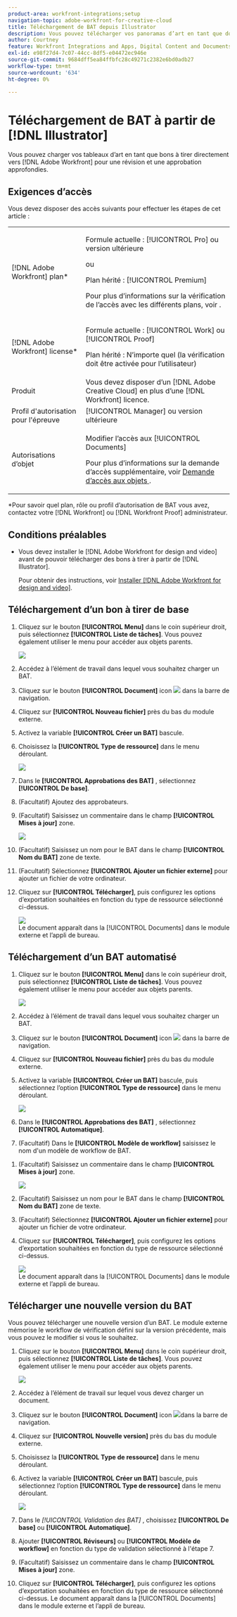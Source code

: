 ```yaml
---
product-area: workfront-integrations;setup
navigation-topic: adobe-workfront-for-creative-cloud
title: Téléchargement de BAT depuis Illustrator
description: Vous pouvez télécharger vos panoramas d’art en tant que documents pour un examen et une approbation rapides ou simplement les stocker dans Adobe Workfront.
author: Courtney
feature: Workfront Integrations and Apps, Digital Content and Documents
exl-id: e98f27d4-7c07-44cc-8df5-e04472ec946e
source-git-commit: 9684dff5ea84ffbfc28c49271c2382e6bd0adb27
workflow-type: tm+mt
source-wordcount: '634'
ht-degree: 0%

---
```


# Téléchargement de BAT à partir de [!DNL Illustrator]

Vous pouvez charger vos tableaux d’art en tant que bons à tirer directement vers [!DNL Adobe Workfront] pour une révision et une approbation approfondies.

## Exigences d’accès

Vous devez disposer des accès suivants pour effectuer les étapes de cet article :

<table style="table-layout:auto"> 
 <col> 
 <col> 
 <tbody> 
 <tr> 
   <td role="rowheader">[!DNL Adobe Workfront] plan*</td> 
   <td> <p>Formule actuelle : [!UICONTROL Pro] ou version ultérieure</p> <p>ou</p> <p>Plan hérité : [!UICONTROL Premium]</p> <p>Pour plus d’informations sur la vérification de l’accès avec les différents plans, voir .</p> </td> 
  </tr> 
  <tr> 
   <td role="rowheader">[!DNL Adobe Workfront] license*</td> 
   <td> <p>Formule actuelle : [!UICONTROL Work] ou [!UICONTROL Proof]</p> <p>Plan hérité : N’importe quel (la vérification doit être activée pour l’utilisateur)</p> </td> 
  </tr> 
  <tr> 
   <td role="rowheader">Produit</td> 
   <td>Vous devez disposer d’un [!DNL Adobe Creative Cloud] en plus d’une [!DNL Workfront] licence.</td> 
  </tr> 
  <tr> 
   <td role="rowheader">Profil d'autorisation pour l'épreuve </td> 
   <td>[!UICONTROL Manager] ou version ultérieure</td> 
  </tr> 
  <tr> 
   <td role="rowheader">Autorisations d’objet</td> 
   <td> <p>Modifier l’accès aux [!UICONTROL Documents]</p> <p>Pour plus d’informations sur la demande d’accès supplémentaire, voir <a href="../../workfront-basics/grant-and-request-access-to-objects/request-access.md" class="MCXref xref">Demande d’accès aux objets </a>.</p> </td> 
  </tr> 
 </tbody> 
</table>

&#42;Pour savoir quel plan, rôle ou profil d’autorisation de BAT vous avez, contactez votre [!DNL Workfront] ou [!DNL Workfront Proof] administrateur.

## Conditions préalables

* Vous devez installer le [!DNL Adobe Workfront for design and video] avant de pouvoir télécharger des bons à tirer à partir de [!DNL Illustrator].

   Pour obtenir des instructions, voir [Installer [!DNL Adobe Workfront for design and video]](/help/quicksilver/workfront-integrations-and-apps/adobe-workfront-for-creative-cloud/wf-install-cc.md).

## Téléchargement d’un bon à tirer de base

1. Cliquez sur le bouton **[!UICONTROL Menu]** dans le coin supérieur droit, puis sélectionnez **[!UICONTROL Liste de tâches]**. Vous pouvez également utiliser le menu pour accéder aux objets parents.

   ![](assets/go-back-to-work-list-350x314.png)

1. Accédez à l’élément de travail dans lequel vous souhaitez charger un BAT.
1. Cliquez sur le bouton **[!UICONTROL Document]** icon ![](assets/documents.png) dans la barre de navigation.
1. Cliquez sur **[!UICONTROL Nouveau fichier]** près du bas du module externe.
1. Activez la variable **[!UICONTROL Créer un BAT]** bascule.
1. Choisissez la **[!UICONTROL Type de ressource]** dans le menu déroulant.

   ![](assets/plugin-create-proof-350x182.png)

1. Dans le **[!UICONTROL Approbations des BAT]** , sélectionnez **[!UICONTROL De base]**.
1. (Facultatif) Ajoutez des approbateurs.
1. (Facultatif) Saisissez un commentaire dans le champ **[!UICONTROL Mises à jour]** zone.

   ![](assets/plugin-proof-approvals-350x450.png)

1. (Facultatif) Saisissez un nom pour le BAT dans le champ **[!UICONTROL Nom du BAT]** zone de texte.
1. (Facultatif) Sélectionnez **[!UICONTROL Ajouter un fichier externe]** pour ajouter un fichier de votre ordinateur.
1. Cliquez sur **[!UICONTROL Télécharger]**, puis configurez les options d’exportation souhaitées en fonction du type de ressource sélectionné ci-dessus.

   ![](assets/plugin-files-350x307.png)\
   Le document apparaît dans la [!UICONTROL Documents] dans le module externe et l’appli de bureau.

## Téléchargement d’un BAT automatisé

1. Cliquez sur le bouton **[!UICONTROL Menu]** dans le coin supérieur droit, puis sélectionnez **[!UICONTROL Liste de tâches]**. Vous pouvez également utiliser le menu pour accéder aux objets parents.

   ![](assets/go-back-to-work-list-350x314.png)

1. Accédez à l’élément de travail dans lequel vous souhaitez charger un BAT.
1. Cliquez sur le bouton **[!UICONTROL Document]** icon ![](assets/documents.png) dans la barre de navigation.

1. Cliquez sur **[!UICONTROL Nouveau fichier]** près du bas du module externe.
1. Activez la variable **[!UICONTROL Créer un BAT]** bascule, puis sélectionnez l’option **[!UICONTROL Type de ressource]** dans le menu déroulant.

   ![](assets/plugin-create-proof-350x182.png)

1. Dans le **[!UICONTROL Approbations des BAT]** , sélectionnez **[!UICONTROL Automatique]**.
1. (Facultatif) Dans le **[!UICONTROL Modèle de workflow]** saisissez le nom d&#39;un modèle de workflow de BAT.
<!--
{{adjust-proof-settings}}
-->
1. (Facultatif) Saisissez un commentaire dans le champ **[!UICONTROL Mises à jour]** zone.

   ![](assets/copy-of-proof-approvals-advanced-350x424.png) <!-- new screenshot -->

1. (Facultatif) Saisissez un nom pour le BAT dans le champ **[!UICONTROL Nom du BAT]** zone de texte.
1. (Facultatif) Sélectionnez **[!UICONTROL Ajouter un fichier externe]** pour ajouter un fichier de votre ordinateur.
1. Cliquez sur **[!UICONTROL Télécharger]**, puis configurez les options d’exportation souhaitées en fonction du type de ressource sélectionné ci-dessus.

   ![](assets/plugin-files-350x307.png)\
   Le document apparaît dans la [!UICONTROL Documents] dans le module externe et l’appli de bureau.


## Télécharger une nouvelle version du BAT

Vous pouvez télécharger une nouvelle version d’un BAT. Le module externe mémorise le workflow de vérification défini sur la version précédente, mais vous pouvez le modifier si vous le souhaitez.

1. Cliquez sur le bouton **[!UICONTROL Menu]** dans le coin supérieur droit, puis sélectionnez **[!UICONTROL Liste de tâches]**. Vous pouvez également utiliser le menu pour accéder aux objets parents.

   ![](assets/go-back-to-work-list-350x314.png)

1. Accédez à l’élément de travail sur lequel vous devez charger un document.
1. Cliquez sur le bouton **[!UICONTROL Document]** icon ![](assets/documents.png)dans la barre de navigation.

1. Cliquez sur **[!UICONTROL Nouvelle version]** près du bas du module externe.
1. Choisissez la **[!UICONTROL Type de ressource]** dans le menu déroulant.
1. Activez la variable **[!UICONTROL Créer un BAT]** bascule, puis sélectionnez l’option **[!UICONTROL Type de ressource]** dans le menu déroulant.

   ![](assets/plugin-create-proof-350x182.png)

1. Dans le *[!UICONTROL *Validation des BAT]** , choisissez **[!UICONTROL De base]** ou **[!UICONTROL Automatique]**.

1. Ajouter **[!UICONTROL Réviseurs]** ou **[!UICONTROL Modèle de workflow]** en fonction du type de validation sélectionné à l&#39;étape 7.

1. (Facultatif) Saisissez un commentaire dans le champ **[!UICONTROL Mises à jour]** zone.
1. Cliquez sur **[!UICONTROL Télécharger]**, puis configurez les options d’exportation souhaitées en fonction du type de ressource sélectionné ci-dessus.
Le document apparaît dans la [!UICONTROL Documents] dans le module externe et l’appli de bureau.
